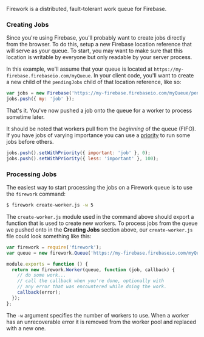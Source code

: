 Firework is a distributed, fault-tolerant work queue for Firebase.

### Creating Jobs

Since you're using Firebase, you'll probably want to create jobs directly from the browser. To do this, setup a new Firebase location reference that will serve as your queue. To start, you may want to make sure that this location is writable by everyone but only readable by your server process.

In this example, we'll assume that your queue is located at `https://my-firebase.firebaseio.com/myQueue`. In your client code, you'll want to create a new child of the `pendingJobs` child of that location reference, like so:

```js
var jobs = new Firebase('https://my-firebase.firebaseio.com/myQueue/pendingJobs');
jobs.push({ my: 'job' });
```

That's it. You've now pushed a job onto the queue for a worker to process sometime later.

It should be noted that workers pull from the *beginning* of the queue (FIFO). If you have jobs of varying importance you can use a [priority](https://www.firebase.com/docs/ordered-data.html) to run some jobs before others.

```js
jobs.push().setWithPriority({ important: 'job' }, 0);
jobs.push().setWithPriority({ less: 'important' }, 100);
```

### Processing Jobs

The easiest way to start processing the jobs on a Firework queue is to use the `firework` command:

```sh
$ firework create-worker.js -w 5
```

The `create-worker.js` module used in the command above should export a function that is used to create new workers. To process jobs from the queue we pushed onto in the **Creating Jobs** section above, our `create-worker.js` file could look something like this:

```js
var firework = require('firework');
var queue = new firework.Queue('https://my-firebase.firebaseio.com/myQueue');

module.exports = function () {
  return new firework.Worker(queue, function (job, callback) {
    // do some work...
    // call the callback when you're done, optionally with
    // any error that was encountered while doing the work.
    callback(error);
  });
};
```

The `-w` argument specifies the number of workers to use. When a worker has an unrecoverable error it is removed from the worker pool and replaced with a new one.
